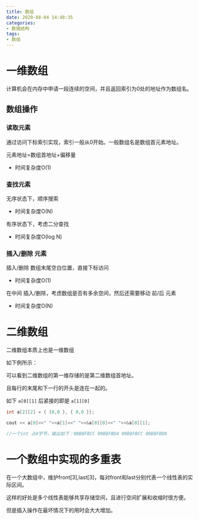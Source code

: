 ```yaml
---
title: 数组
date: 2020-08-04 14:48:35
categories:
- 数据结构
tags:
- 数组
---
```


# 一维数组
计算机会在内存中申请一段连续的空间，并且返回索引为0处的地址作为数组名。

## 数组操作

### 读取元素
通过访问下标索引实现，索引一般从0开始。一般数组名是数组首元素地址。

元素地址=数组首地址+偏移量

- 时间复杂度O(1)

### 查找元素
无序状态下，顺序搜索
- 时间复杂度O(N)

有序状态下，考虑二分查找
- 时间复杂度O(log N)

### 插入/删除 元素
插入/删除 数组末尾空白位置，直接下标访问
- 时间复杂度O(1)

在中间 插入/删除，考虑数组是否有多余空间，然后还需要移动 前/后 元素
- 时间复杂度O(N)


# 二维数组

二维数组本质上也是一维数组

如下例所示：

可以看到二维数组的第一维存储的是第二维数组首地址。

且每行的末尾和下一行的开头是连在一起的。

如下 ``a[0][1]`` 后紧接的即是 ``a[1][0]``

```cpp
int a[2][2] = { {0,0 }, { 0,0 }};

cout << a[0]<<" "<<a[1]<<" "<<&a[0][0]<<" "<<&a[0][1];

//一个int 占4字节，输出如下：00B8FBCC 00B8FBD4 00B8FBCC 00B8FBD0
```

# 一个数组中实现的多重表
在一个大数组中，维护front[3],last[3]，每对front和last分别代表一个线性表的实际区间。

这样的好处是多个线性表能够共享存储空间，且进行空间扩展和收缩时很方便。

但是插入操作在最坏情况下的用时会大大增加。
